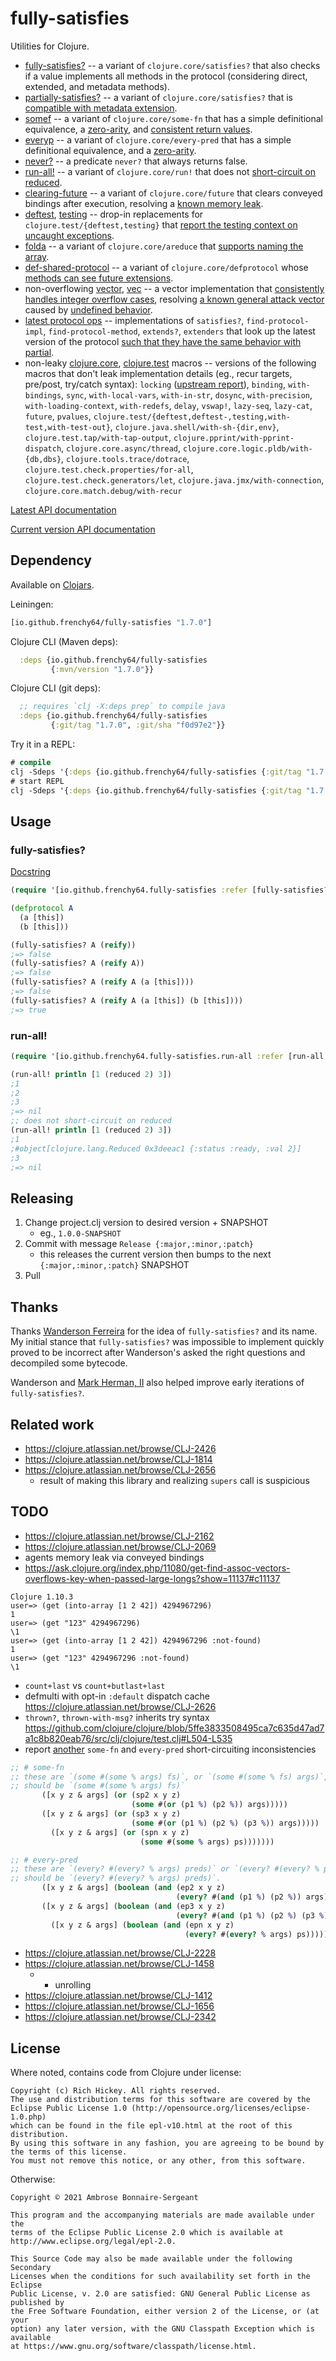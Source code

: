 <!-- DO NOT EDIT! Instead, edit `dev/resources/root-templates/README.md` and run `./script/regen-selmer.sh` -->
# fully-satisfies

Utilities for Clojure.

- [fully-satisfies?](https://frenchy64.github.io/fully-satisfies/latest/io.github.frenchy64.fully-satisfies.html#var-fully-satisfies.3F) -- a variant of `clojure.core/satisfies?` that also checks if a value implements all methods in the protocol (considering direct, extended, and metadata methods).
- [partially-satisfies?](https://frenchy64.github.io/fully-satisfies/latest/io.github.frenchy64.fully-satisfies.html#var-partially-satisfies.3F) -- a variant of `clojure.core/satisfies?` that is [compatible with metadata extension](https://clojure.atlassian.net/browse/CLJ-2426).
- [somef](https://frenchy64.github.io/fully-satisfies/latest/io.github.frenchy64.fully-satisfies.somef.html#var-somef) -- a variant of `clojure.core/some-fn` that has a simple definitional equivalence, a [zero-arity](https://clojure.atlassian.net/browse/CLJ-1094), and [consistent return values](https://clojure.atlassian.net/browse/CLJ-2634).
- [everyp](https://frenchy64.github.io/fully-satisfies/latest/io.github.frenchy64.fully-satisfies.everyp.html#var-everyp) -- a variant of `clojure.core/every-pred` that has a simple definitional equivalence, and a [zero-arity](https://clojure.atlassian.net/browse/CLJ-1094).
- [never?](https://frenchy64.github.io/fully-satisfies/latest/io.github.frenchy64.fully-satisfies.never.html#var-never.3F) -- a predicate `never?` that always returns false.
- [run-all!](https://frenchy64.github.io/fully-satisfies/latest/io.github.frenchy64.fully-satisfies.run-all.html#var-run-all.21) -- a variant of `clojure.core/run!` that does not [short-circuit on reduced](https://clojure.atlassian.net/browse/CLJ-2574).
- [clearing-future](https://frenchy64.github.io/fully-satisfies/latest/io.github.frenchy64.fully-satisfies.clearing-future.html#var-clearing-future) -- a variant of `clojure.core/future` that clears conveyed bindings after execution, resolving a [known memory leak](https://clojure.atlassian.net/browse/CLJ-2619).
- [deftest](https://frenchy64.github.io/fully-satisfies/latest/io.github.frenchy64.fully-satisfies.uncaught-testing-contexts.html#var-deftest.2Breport-uncaught-contexts), [testing](https://frenchy64.github.io/fully-satisfies/latest/io.github.frenchy64.fully-satisfies.uncaught-testing-contexts.html#var-testing.2Brecord-uncaught-contexts) -- drop-in replacements for `clojure.test/{deftest,testing}` that [report the testing context on uncaught exceptions](https://clojure.atlassian.net/browse/CLJ-2525).
- [folda](https://frenchy64.github.io/fully-satisfies/latest/io.github.frenchy64.fully-satisfies.folda.html#var-folda) -- a variant of `clojure.core/areduce` that [supports naming the array](https://clojure.atlassian.net/browse/CLJ-115).
- [def-shared-protocol](https://frenchy64.github.io/fully-satisfies/latest/io.github.frenchy64.fully-satisfies.shared-protocol.html#var-def-shared-protocol) -- a variant of `clojure.core/defprotocol` whose [methods can see future extensions](https://clojure.atlassian.net/browse/CLJ-1796).
- non-overflowing [vector](https://frenchy64.github.io/fully-satisfies/latest/io.github.frenchy64.fully-satisfies.vector-overflow.html#var-vector), [vec](https://frenchy64.github.io/fully-satisfies/latest/io.github.frenchy64.fully-satisfies.vector-overflow.html#var-vec) -- a vector implementation that [consistently handles integer overflow cases](https://ask.clojure.org/index.php/11080/get-find-assoc-vectors-overflows-key-when-passed-large-longs), resolving [a known general attack vector](https://ask.clojure.org/index.php/11080/get-find-assoc-vectors-overflows-key-when-passed-large-longs?show=11084#a11084) caused by [undefined behavior](https://ask.clojure.org/index.php/11080/get-find-assoc-vectors-overflows-key-when-passed-large-longs?show=11081#a11081).
- [latest protocol ops](https://frenchy64.github.io/fully-satisfies/latest/io.github.frenchy64.fully-satisfies.latest-protocol.html) -- implementations of `satisfies?`, `find-protocol-impl`, `find-protocol-method`, `extends?`, `extenders` that look up the latest version of the protocol [such that they have the same behavior with partial](https://clojure.atlassian.net/browse/CLJ-2094).
- non-leaky [clojure.core](https://frenchy64.github.io/fully-satisfies/latest/io.github.frenchy64.fully-satisfies.non-leaky-macros.clojure.core.html), [clojure.test](https://frenchy64.github.io/fully-satisfies/latest/io.github.frenchy64.fully-satisfies.non-leaky-macros.clojure.test.html) macros -- versions of the following macros that don't leak implementation details (eg., recur targets, pre/post, try/catch syntax): `locking` ([upstream report](https://clojure.atlassian.net/browse/CLJ-2573)), `binding`, `with-bindings`, `sync`, `with-local-vars`, `with-in-str`, `dosync`, `with-precision`, `with-loading-context`, `with-redefs`, `delay`, `vswap!`, `lazy-seq`, `lazy-cat`, `future`, `pvalues`, `clojure.test/{deftest,deftest-,testing,with-test,with-test-out}`, `clojure.java.shell/with-sh-{dir,env}`, `clojure.test.tap/with-tap-output`, `clojure.pprint/with-pprint-dispatch`, `clojure.core.async/thread`, `clojure.core.logic.pldb/with-{db,dbs}`, `clojure.tools.trace/dotrace`, `clojure.test.check.properties/for-all`, `clojure.test.check.generators/let`, `clojure.java.jmx/with-connection`, `clojure.core.match.debug/with-recur`

[Latest API documentation](https://frenchy64.github.io/fully-satisfies/latest)

[Current version API documentation](https://frenchy64.github.io/fully-satisfies/1.7.0)

## Dependency

Available on [Clojars](https://clojars.org/io.github.frenchy64/fully-satisfies).

Leiningen:

```clojure
[io.github.frenchy64/fully-satisfies "1.7.0"]
```

Clojure CLI (Maven deps):

```clojure
  :deps {io.github.frenchy64/fully-satisfies 
         {:mvn/version "1.7.0"}}
```

Clojure CLI (git deps):

```clojure
  ;; requires `clj -X:deps prep` to compile java
  :deps {io.github.frenchy64/fully-satisfies 
         {:git/tag "1.7.0", :git/sha "f0d97e2"}}
```

Try it in a REPL:

```clojure
# compile
clj -Sdeps '{:deps {io.github.frenchy64/fully-satisfies {:git/tag "1.7.0", :git/sha "f0d97e2"}}}' -X:deps prep
# start REPL
clj -Sdeps '{:deps {io.github.frenchy64/fully-satisfies {:git/tag "1.7.0", :git/sha "f0d97e2"}}}'
```

## Usage

### fully-satisfies?

[Docstring](https://frenchy64.github.io/fully-satisfies/latest/io.github.frenchy64.fully-satisfies.html#var-fully-satisfies.3F)

```clojure
(require '[io.github.frenchy64.fully-satisfies :refer [fully-satisfies?]])

(defprotocol A
  (a [this])
  (b [this]))

(fully-satisfies? A (reify))
;=> false
(fully-satisfies? A (reify A))
;=> false
(fully-satisfies? A (reify A (a [this])))
;=> false
(fully-satisfies? A (reify A (a [this]) (b [this])))
;=> true
```

### run-all!

```clojure
(require '[io.github.frenchy64.fully-satisfies.run-all :refer [run-all!]])

(run-all! println [1 (reduced 2) 3])
;1
;2
;3
;=> nil
;; does not short-circuit on reduced
(run-all! println [1 (reduced 2) 3])
;1
;#object[clojure.lang.Reduced 0x3deeac1 {:status :ready, :val 2}]
;3
;=> nil
```

## Releasing

1. Change project.clj version to desired version + SNAPSHOT
   - eg., `1.0.0-SNAPSHOT`
2. Commit with message `Release {:major,:minor,:patch}`
   - this releases the current version then bumps to the next `{:major,:minor,:patch}` SNAPSHOT
3. Pull

## Thanks

Thanks [Wanderson Ferreira](https://github.com/wandersoncferreira) for the idea of `fully-satisfies?` and its name. My initial stance that `fully-satisfies?` was impossible to implement quickly proved to be incorrect after Wanderson's asked the right questions and decompiled some bytecode.

Wanderson and [Mark Herman, II](https://github.com/turbodog99) also helped improve early iterations of `fully-satisfies?`.

## Related work

- https://clojure.atlassian.net/browse/CLJ-2426
- https://clojure.atlassian.net/browse/CLJ-1814
- https://clojure.atlassian.net/browse/CLJ-2656
  - result of making this library and realizing `supers` call is suspicious

## TODO

- https://clojure.atlassian.net/browse/CLJ-2162
- https://clojure.atlassian.net/browse/CLJ-2069
- agents memory leak via conveyed bindings
- https://ask.clojure.org/index.php/11080/get-find-assoc-vectors-overflows-key-when-passed-large-longs?show=11137#c11137
```
Clojure 1.10.3
user=> (get (into-array [1 2 42]) 4294967296)
1
user=> (get "123" 4294967296)
\1
user=> (get (into-array [1 2 42]) 4294967296 :not-found)
1
user=> (get "123" 4294967296 :not-found)
\1
```
- `count+last` vs `count+butlast+last`
- defmulti with opt-in `:default` dispatch cache https://clojure.atlassian.net/browse/CLJ-2626
- `thrown?`, `thrown-with-msg?` inherits try syntax https://github.com/clojure/clojure/blob/5ffe3833508495ca7c635d47ad7a1c8b820eab76/src/clj/clojure/test.clj#L504-L535
- report [another](https://clojure.atlassian.net/browse/CLJ-2649) `some-fn` and `every-pred` short-circuiting inconsistencies
```clojure
;; # some-fn
;; these are `(some #(some % args) fs)`, or `(some #(some % fs) args)`, or some hybrid
;; should be `(some #(some % args) fs)`
       ([x y z & args] (or (sp2 x y z)
                           (some #(or (p1 %) (p2 %)) args)))))
       ([x y z & args] (or (sp3 x y z)
                           (some #(or (p1 %) (p2 %) (p3 %)) args)))))
         ([x y z & args] (or (spn x y z)
                             (some #(some % args) ps)))))))

;; # every-pred
;; these are `(every? #(every? % args) preds)` or `(every? #(every? % preds) args)`, or some hybrid
;; should be `(every? #(every? % args) preds)`.
       ([x y z & args] (boolean (and (ep2 x y z)
                                     (every? #(and (p1 %) (p2 %)) args))))))
       ([x y z & args] (boolean (and (ep3 x y z)
                                     (every? #(and (p1 %) (p2 %) (p3 %)) args))))))
         ([x y z & args] (boolean (and (epn x y z)
                                       (every? #(every? % args) ps))))))))
```
- https://clojure.atlassian.net/browse/CLJ-2228
- https://clojure.atlassian.net/browse/CLJ-1458
  - + unrolling
- https://clojure.atlassian.net/browse/CLJ-1412
- https://clojure.atlassian.net/browse/CLJ-1656
- https://clojure.atlassian.net/browse/CLJ-2342


## License

Where noted, contains code from Clojure under license:

```
Copyright (c) Rich Hickey. All rights reserved.
The use and distribution terms for this software are covered by the
Eclipse Public License 1.0 (http://opensource.org/licenses/eclipse-1.0.php)
which can be found in the file epl-v10.html at the root of this distribution.
By using this software in any fashion, you are agreeing to be bound by
the terms of this license.
You must not remove this notice, or any other, from this software.
```

Otherwise:

```
Copyright © 2021 Ambrose Bonnaire-Sergeant

This program and the accompanying materials are made available under the
terms of the Eclipse Public License 2.0 which is available at
http://www.eclipse.org/legal/epl-2.0.

This Source Code may also be made available under the following Secondary
Licenses when the conditions for such availability set forth in the Eclipse
Public License, v. 2.0 are satisfied: GNU General Public License as published by
the Free Software Foundation, either version 2 of the License, or (at your
option) any later version, with the GNU Classpath Exception which is available
at https://www.gnu.org/software/classpath/license.html.
```
